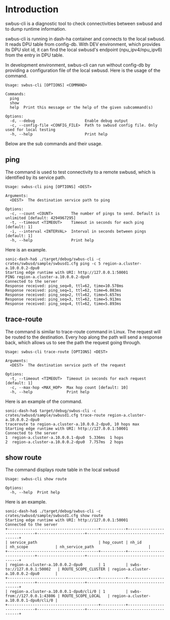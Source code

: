 # Introduction
swbus-cli is a diagnostic tool to check connectivities between swbusd and to dump runtime information. 

swbus-cli is running in dash-ha container and connects to the local swbusd. It reads DPU table from config-db. With DEV environment, which provides its DPU slot id, it can find the local swbusd's endpoint (npu_ipv4/npu_ipv6) from the entry in DPU table.

In development environment, swbus-cli can run without config-db by providing a configuration file of the local swbusd. 
Here is the usage of the command.
```
Usage: swbus-cli [OPTIONS] <COMMAND>

Commands:
  ping  
  show  
  help  Print this message or the help of the given subcommand(s)

Options:
  -d, --debug                      Enable debug output
  -c, --config-file <CONFIG_FILE>  Path to swbusd config file. Only used for local testing
  -h, --help                       Print help
```
Below are the sub commands and their usage.

## ping
The command is used to test connectivity to a remote swbusd, which is identified by its service path.
```
Usage: swbus-cli ping [OPTIONS] <DEST>

Arguments:
  <DEST>  The destination service path to ping

Options:
  -c, --count <COUNT>        The number of pings to send. Default is unlimited [default: 4294967295]
  -t, --timeout <TIMEOUT>    Timeout in seconds for each ping [default: 1]
  -i, --interval <INTERVAL>  Interval in seconds between pings [default: 1]
  -h, --help                 Print help
```

Here is an example.
```
sonic-dash-ha$ ./target/debug/swbus-cli -c crates/swbusd/sample/swbusd1.cfg ping -c 5 region-a.cluster-a.10.0.0.2-dpu0
Starting edge runtime with URI: http://127.0.0.1:50001
PING region-a.cluster-a.10.0.0.2-dpu0
Connected to the server
Response received: ping_seq=0, ttl=62, time=10.578ms
Response received: ping_seq=1, ttl=62, time=6.083ms
Response received: ping_seq=2, ttl=62, time=5.657ms
Response received: ping_seq=3, ttl=62, time=5.913ms
Response received: ping_seq=4, ttl=62, time=5.893ms
```

## trace-route
The command is similar to trace-route command in Linux. The request will be routed to the destination. Every hop along the path will send a response back, which allows us to see the path the request going through.

```
Usage: swbus-cli trace-route [OPTIONS] <DEST>

Arguments:
  <DEST>  The destination service path of the request

Options:
  -t, --timeout <TIMEOUT>  Timeout in seconds for each request [default: 1]
  -c, --max-hop <MAX_HOP>  Max hop count [default: 10]
  -h, --help               Print help
```

Here is an example of the command.
```
sonic-dash-ha$ target/debug/swbus-cli -c crates/swbusd/sample/swbusd1.cfg trace-route region-a.cluster-a.10.0.0.2-dpu0
traceroute to region-a.cluster-a.10.0.0.2-dpu0, 10 hops max
Starting edge runtime with URI: http://127.0.0.1:50001
Connected to the server
1  region-a.cluster-a.10.0.0.1-dpu0  5.336ms  1 hops
2  region-a.cluster-a.10.0.0.2-dpu0  7.757ms  2 hops
```

## show route
The command displays route table in the local swbusd
```
Usage: swbus-cli show route

Options:
  -h, --help  Print help
```
Here is an example.
```
sonic-dash-ha$ ./target/debug/swbus-cli -c crates/swbusd/sample/swbusd1.cfg show route
Starting edge runtime with URI: http://127.0.0.1:50001
Connected to the server
+----------------------------------------+-----------+-----------------------------+---------------------+----------------------------------------+
| service_path                           | hop_count | nh_id                       | nh_scope            | nh_service_path                        |
+----------------------------------------+-----------+-----------------------------+---------------------+----------------------------------------+
| region-a.cluster-a.10.0.0.2-dpu0       | 1         | swbs-to://127.0.0.1:50002   | ROUTE_SCOPE_CLUSTER | region-a.cluster-a.10.0.0.2-dpu0       |
+----------------------------------------+-----------+-----------------------------+---------------------+----------------------------------------+
| region-a.cluster-a.10.0.0.1-dpu0/cli/0 | 1         | swbs-from://127.0.0.1:43806 | ROUTE_SCOPE_LOCAL   | region-a.cluster-a.10.0.0.1-dpu0/cli/0 |
+----------------------------------------+-----------+-----------------------------+---------------------+----------------------------------------+
```
